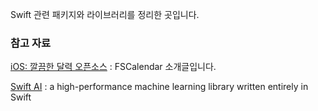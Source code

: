 Swift 관련 패키지와 라이브러리를 정리한 곳입니다.

### 참고 자료

[iOS: 깔끔한 달력 오픈소스](http://rhammer.tistory.com/126) : FSCalendar 소개글입니다.

[Swift AI](https://github.com/collinhundley/Swift-AI) : a high-performance machine learning library written entirely in Swift